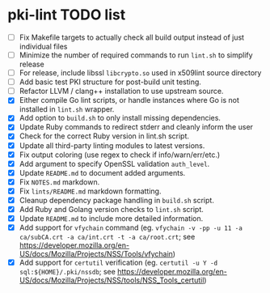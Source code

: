 # pki-lint TODO list

- [ ] Fix Makefile targets to actually check all build output instead of just individual files
- [ ] Minimize the number of required commands to run ```lint.sh``` to simplify release
- [ ] For release, include libssl ```libcrypto.so``` used in x509lint source directory
- [ ] Add basic test PKI structure for post-build unit testing.
- [ ] Refactor LLVM / clang++ installation to use upstream source.
- [x] Either compile Go lint scripts, or handle instances where Go is not installed in ```lint.sh``` wrapper.
- [x] Add option to ```build.sh``` to only install missing dependencies.
- [x] Update Ruby commands to redirect stderr and cleanly inform the user
- [x] Check for the correct Ruby version in lint.sh script.
- [x] Update all third-party linting modules to latest versions.
- [x] Fix output coloring (use regex to check if info/warn/err/etc.)
- [x] Add argument to specify OpenSSL validation ```auth_level```.
- [x] Update ```README.md``` to document added arguments.
- [x] Fix ```NOTES.md``` markdown.
- [x] Fix ```lints/README.md``` markdown formatting.
- [x] Cleanup dependency package handling in ```build.sh``` script.
- [x] Add Ruby and Golang version checks to ```lint.sh``` script.
- [x] Update ```README.md``` to include more detailed information.
- [x] Add support for ```vfychain``` command (eg. ```vfychain -v -pp -u 11 -a ca/subCA.crt -a ca/int.crt -t -a ca/root.crt```; see https://developer.mozilla.org/en-US/docs/Mozilla/Projects/NSS/Tools/vfychain)
- [x] Add support for ```certutil``` verification (eg. ```certutil -u Y -d sql:${HOME}/.pki/nssdb```; see https://developer.mozilla.org/en-US/docs/Mozilla/Projects/NSS/tools/NSS_Tools_certutil)

